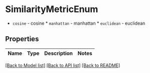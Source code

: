 # SimilarityMetricEnum

* `cosine` - cosine * `manhattan` - manhattan * `euclidean` - euclidean

## Properties

Name | Type | Description | Notes
------------ | ------------- | ------------- | -------------

[[Back to Model list]](../README.md#documentation-for-models) [[Back to API list]](../README.md#documentation-for-api-endpoints) [[Back to README]](../README.md)


